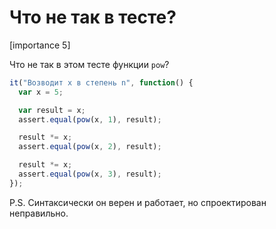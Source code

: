 # Что не так в тесте? 

[importance 5]

Что не так в этом тесте функции `pow`?

```js
it("Возводит x в степень n", function() {
  var x = 5;

  var result = x;
  assert.equal(pow(x, 1), result);

  result *= x;
  assert.equal(pow(x, 2), result);

  result *= x;
  assert.equal(pow(x, 3), result);
});
```

P.S. Синтаксически он верен и работает, но спроектирован неправильно.
